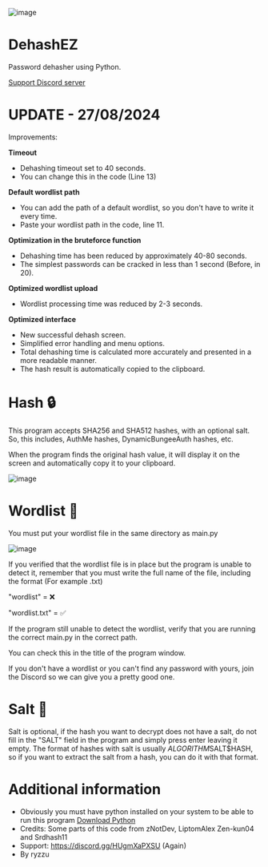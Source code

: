 ![image](https://github.com/user-attachments/assets/445aa3b4-decc-4003-a023-4db7dfd36fe8)

# DehashEZ

Password dehasher using Python.

[Support Discord server](https://discord.gg/sn7JX2VQgT)

# UPDATE - 27/08/2024
Improvements: 

**Timeout**
- Dehashing timeout set to 40 seconds.
- You can change this in the code (Line 13)

**Default wordlist path**
- You can add the path of a default wordlist, so you don't have to write it every time.
- Paste your wordlist path in the code, line 11.

**Optimization in the bruteforce function**
- Dehashing time has been reduced by approximately 40-80 seconds.
- The simplest passwords can be cracked in less than 1 second (Before, in 20).
  
**Optimized wordlist upload**
- Wordlist processing time was reduced by 2-3 seconds.

**Optimized interface**
- New successful dehash screen.
- Simplified error handling and menu options.
- Total dehashing time is calculated more accurately and presented in a more readable manner.
- The hash result is automatically copied to the clipboard.


# Hash 🔒

This program accepts SHA256 and SHA512 hashes, with an optional salt.
So, this includes, AuthMe hashes, DynamicBungeeAuth hashes, etc.

When the program finds the original hash value, it will display it on the screen and automatically copy it to your clipboard.

![image](https://github.com/user-attachments/assets/a49f0be6-b889-4135-a56b-2ab504bd1d4c)



# Wordlist 📃
You must put your wordlist file in the same directory as main.py

![image](https://github.com/user-attachments/assets/93f1779c-ca10-43cc-9f94-f95e2b1df013)


If you verified that the wordlist file is in place but the program is unable to detect it, remember that you must write the full name of the file, including the format (For example .txt)

"wordlist" = ❌

"wordlist.txt" = ✅

If the program still unable to detect the wordlist, verify that you are running the correct main.py in the correct path. 

You can check this in the title of the program window.

If you don't have a wordlist or you can't find any password with yours, join the Discord so we can give you a pretty good one.


# Salt 🧂

Salt is optional, if the hash you want to decrypt does not have a salt, do not fill in the "SALT" field in the program and simply press enter leaving it empty.
The format of hashes with salt is usually $ALGORITHM$SALT$HASH, so if you want to extract the salt from a hash, you can do it with that format.


# Additional information
- Obviously you must have python installed on your system to be able to run this program [Download Python](https://www.python.org/downloads/)
- Credits: Some parts of this code from zNotDev, LiptomAlex Zen-kun04 and Srdhash11
- Support: https://discord.gg/HUgmXaPXSU (Again)
- By ryzzu

